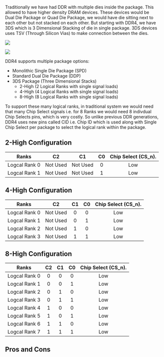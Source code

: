 
Traditionally we have had DDR with multiple dies inside the package. This allowed to have higher density DRAM devices. These devices would be Dual Die Package or Quad Die Package, we would have die sitting next to each other but not stacked on each other. But starting with DDR4, we have 3DS which is 3 Dimensional Stacking of die in single package. 3DS devices uses TSV (Through Silicon Vias) to make connection between the dies.

![](../images/3ds/qdpvs4h.drawio)

![](../images/3ds/packaging.drawio)

DDR4 supports multiple package options:

* Monolithic Single Die Package (SPD)
* Standard Dual Die Package (DDP)
* 3DS Package (Three Dimensional Stacks)
    * 2-High (2 Logical Ranks with single signal loads)
    * 4-High (4 Logical Ranks with single signal loads)
    * 8-High (8 Logical Ranks with single signal loads)

To support these many logical ranks, in traditional system we would need that many Chip Select signals i.e. for 8 Ranks we would need 8 indivdual Chip Selects pins, which is very costly. So unlike previous DDR generations, DDR4 uses new pins called CID i.e. Chip ID which is used along with Single Chip Select per package to select the logical rank within the package.

## 2-High Configuration

|  Ranks  |      C2     |   C1    |      C0      | Chip Select (CS_n). |
| :--------: |:-------------:| :---------:| :---------: | :---------: | 
| Logcal Rank 0 | Not Used| Not Used | 0 | Low |
| Logcal Rank 1 | Not Used| Not Used | 1 | Low |

## 4-High Configuration

|  Ranks  |      C2     |   C1    |      C0      | Chip Select (CS_n). |
| :--------: |:-------------:| :---------:| :---------: | :---------: | 
| Logcal Rank 0 | Not Used| 0 | 0 | Low |
| Logcal Rank 1 | Not Used| 0 | 1 | Low |
| Logcal Rank 2 | Not Used| 1 | 0 | Low |
| Logcal Rank 3 | Not Used| 1 | 1 | Low |

## 8-High Configuration

|  Ranks  |      C2     |   C1    |      C0      | Chip Select (CS_n). |
| :--------: |:-------------:| :---------:| :---------: | :---------: | 
| Logcal Rank 0 | 0| 0 | 0 | Low |
| Logcal Rank 1 | 0| 0 | 1 | Low |
| Logcal Rank 2 | 0| 1 | 0 | Low |
| Logcal Rank 3 | 0| 1 | 1 | Low |
| Logcal Rank 4 | 1| 0 | 0 | Low |
| Logcal Rank 5 | 1| 0 | 1 | Low |
| Logcal Rank 6 | 1| 1 | 0 | Low |
| Logcal Rank 7 | 1| 1 | 1 | Low |

## Pros and Cons